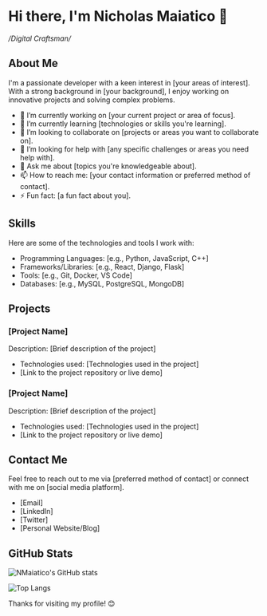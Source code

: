 # Hi there, I'm Nicholas Maiatico 👋
*/Digital Craftsman/*

<!--
**NMaiatico/NMaiatico** is a ✨ _special_ ✨ repository because its `README.md` (this file) appears on your GitHub profile.
-->

## About Me

I'm a passionate developer with a keen interest in [your areas of interest]. With a strong background in [your background], I enjoy working on innovative projects and solving complex problems.

- 🔭 I’m currently working on [your current project or area of focus].
- 🌱 I’m currently learning [technologies or skills you're learning].
- 👯 I’m looking to collaborate on [projects or areas you want to collaborate on].
- 🤔 I’m looking for help with [any specific challenges or areas you need help with].
- 💬 Ask me about [topics you're knowledgeable about].
- 📫 How to reach me: [your contact information or preferred method of contact].
- ⚡ Fun fact: [a fun fact about you].

## Skills

Here are some of the technologies and tools I work with:

- Programming Languages: [e.g., Python, JavaScript, C++]
- Frameworks/Libraries: [e.g., React, Django, Flask]
- Tools: [e.g., Git, Docker, VS Code]
- Databases: [e.g., MySQL, PostgreSQL, MongoDB]

## Projects

### [Project Name]
Description: [Brief description of the project]
- Technologies used: [Technologies used in the project]
- [Link to the project repository or live demo]

### [Project Name]
Description: [Brief description of the project]
- Technologies used: [Technologies used in the project]
- [Link to the project repository or live demo]

## Contact Me

Feel free to reach out to me via [preferred method of contact] or connect with me on [social media platform].

- [Email]
- [LinkedIn]
- [Twitter]
- [Personal Website/Blog]

## GitHub Stats

![NMaiatico's GitHub stats](https://github-readme-stats.vercel.app/api?username=NMaiatico&show_icons=true&theme=radical)

![Top Langs](https://github-readme-stats.vercel.app/api/top-langs/?username=NMaiatico&layout=compact&theme=radical)

Thanks for visiting my profile! 😊
